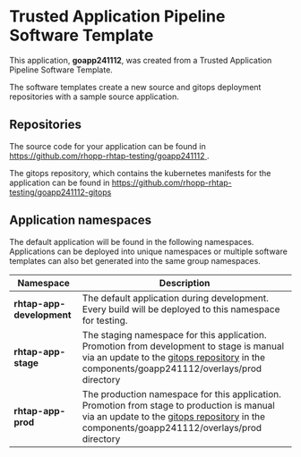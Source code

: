 # Trusted Application Pipeline Software Template

This application, **goapp241112**, was created from a Trusted Application Pipeline Software Template.

The software templates create a new source and gitops deployment repositories with a sample source application. 

## Repositories

The source code for your application can be found in [https://github.com/rhopp-rhtap-testing/goapp241112 ](https://github.com/rhopp-rhtap-testing/goapp241112 ).
 
The gitops repository, which contains the kubernetes manifests for the application can be found in 
[https://github.com/rhopp-rhtap-testing/goapp241112-gitops ](https://github.com/rhopp-rhtap-testing/goapp241112-gitops ) 

## Application namespaces 

The default application will be found in the following namespaces. Applications can be deployed into unique namespaces or multiple software templates can also bet generated into the same group namespaces.  

|  Namespace   |  Description   |  
| -------- | -------- |   
| **rhtap-app-development** | The default application during development. Every build will be deployed to this namespace for testing. | 
| **rhtap-app-stage** | The staging namespace for this application. Promotion from development to stage is manual via an update to the [gitops repository](https://github.com/rhopp-rhtap-testing/goapp241112-gitops ) in the components/goapp241112/overlays/prod directory |  
| **rhtap-app-prod** | The production namespace for this application. Promotion from stage to production is manual via an update to the [gitops repository](https://github.com/rhopp-rhtap-testing/goapp241112-gitops ) in the components/goapp241112/overlays/prod directory | 